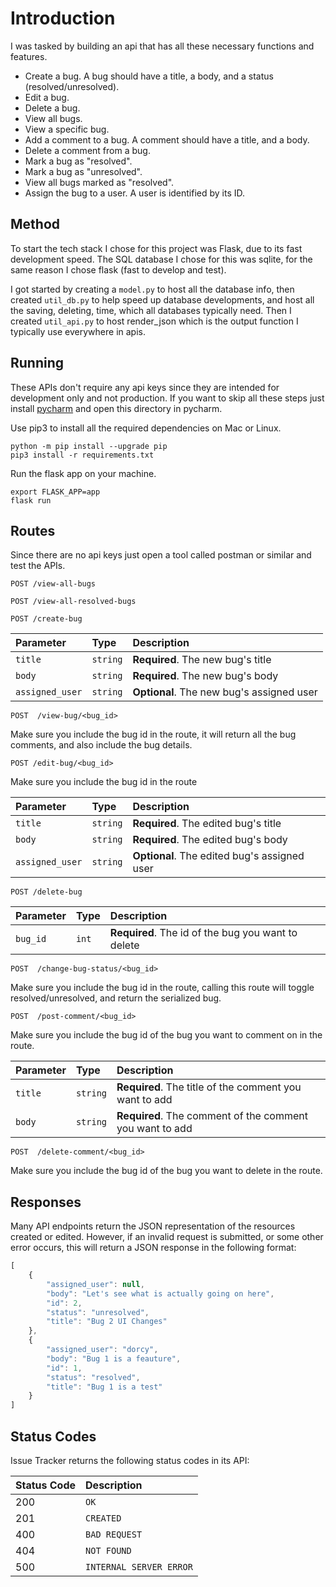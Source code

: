 # Introduction

I was tasked by building an api that has all these necessary functions and features.
- Create a bug. A bug should have a title, a body, and a status (resolved/unresolved).
- Edit a bug.
- Delete a bug.
- View all bugs.
- View a specific bug.
- Add a comment to a bug. A comment should have a title, and a body.
- Delete a comment from a bug.
- Mark a bug as "resolved".
- Mark a bug as "unresolved".
- View all bugs marked as "resolved".
- Assign the bug to a user. A user is identified by its ID.


## Method

To start the tech stack I chose for this project was Flask, due to its fast development speed. The SQL database I chose for this was sqlite, for the same reason I chose flask (fast to develop and test).

I got started by creating a `model.py` to host all the database info, then created `util_db.py` to help speed up database developments, and host all the saving, deleting, time, which all databases typically need. Then I created `util_api.py` to host render_json which is the output function I typically use everywhere in apis.

## Running

These APIs don't require any api keys since they are intended for development only and not production. If you want to skip all these steps just install [pycharm]("https://www.jetbrains.com/pycharm/") and open this directory in pycharm.

Use pip3 to install all the required dependencies on Mac or Linux.
```http
python -m pip install --upgrade pip
pip3 install -r requirements.txt
```

Run the flask app on your machine.
```http
export FLASK_APP=app
flask run
```

## Routes

Since there are no api keys just open a tool called postman or similar and test the APIs.

```http
POST /view-all-bugs
```

```http
POST /view-all-resolved-bugs
```
```http
POST /create-bug
```

| Parameter | Type | Description                               |
|:----------| :--- |:------------------------------------------|
| `title`   | `string` | **Required**. The new bug's title         |
| `body`    | `string` | **Required**. The new bug's body          |
| `assigned_user`    | `string` | **Optional**. The new bug's assigned user |


```http
POST  /view-bug/<bug_id>
```

Make sure you include the bug id in the route, it will return all the bug comments, and also include the bug details.

```http
POST /edit-bug/<bug_id>
```

Make sure you include the bug id in the route

| Parameter | Type | Description                                  |
|:----------| :--- |:---------------------------------------------|
| `title`   | `string` | **Required**. The edited bug's title         |
| `body`    | `string` | **Required**. The edited bug's body          |
| `assigned_user`    | `string` | **Optional**. The edited bug's assigned user |


```http
POST /delete-bug
```

| Parameter | Type  | Description                                        |
| :--- |:------|:---------------------------------------------------|
| `bug_id` | `int` | **Required**. The id of the bug you want to delete |


```http
POST  /change-bug-status/<bug_id>
```

Make sure you include the bug id in the route, calling this route will toggle resolved/unresolved, and return the serialized bug.


```http
POST  /post-comment/<bug_id>
```

Make sure you include the bug id of the bug you want to comment on in the route.

| Parameter | Type     | Description                                             |
|:----------|:---------|:--------------------------------------------------------|
| `title`   | `string` | **Required**. The title of the comment you want to add  |
| `body`    | `string` | **Required**. The comment of the comment you want to add |


```http
POST  /delete-comment/<bug_id>
```

Make sure you include the bug id of the bug you want to delete in the route.


## Responses

Many API endpoints return the JSON representation of the resources created or edited. However, if an invalid request is submitted, or some other error occurs, this will return a JSON response in the following format:

```javascript
[
    {
        "assigned_user": null,
        "body": "Let's see what is actually going on here",
        "id": 2,
        "status": "unresolved",
        "title": "Bug 2 UI Changes"
    },
    {
        "assigned_user": "dorcy",
        "body": "Bug 1 is a feauture",
        "id": 1,
        "status": "resolved",
        "title": "Bug 1 is a test"
    }
]
```


## Status Codes

Issue Tracker returns the following status codes in its API:

| Status Code | Description |
| :--- | :--- |
| 200 | `OK` |
| 201 | `CREATED` |
| 400 | `BAD REQUEST` |
| 404 | `NOT FOUND` |
| 500 | `INTERNAL SERVER ERROR` |
